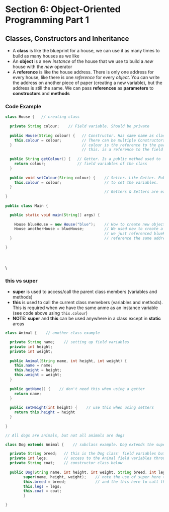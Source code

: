 # Section 6: Object-Oriented Programming Part 1
## Classes, Constructors and Inheritance

- A **class** is like the blueprint for a house, we can use it as many times to build as many houses as we like
- An **object** is a new *instance* of the house that we use to build a *new* house with the *new* operator
- A **reference** is like the house address. There is only one address for every house, like there is one *reference* for every *object*.
You can write the address on another piece of paper (creating a new variable), but the address is still the same. We can
pass **references** as **parameters** to **constructors** and **methods** 

### Code Example
```java
class House {   // creating class
  
  private String colour;    // Field variable. Should be private
  
  public House(String colour) {   // Constructor. Has same name as class.
    this.colour = colour;         // There can be multiple Constructors in a class
  }                               // colour is the reference to the parameter passed
                                  // this. is a reference to the field variable with the same name
  
  public String getColour() {   // Getter. Is a public method used to 'get' the
    return colour;              // field variables of the class
  }
  
  public void setColour(String colour) {    // Setter. Like Getter. Public method used
    this.colour = colour;                   // to set the variables.
  }                                         
                                            // Getters & Setters are examples of Encapsulation
}  
  
public class Main {

  public static void main(String[] args) {
  
    House blueHouse = new House("blue");    // How to create new object of type House using our House class
    House anotherHouse = blueHouse;         // We used new to create a new instance but for anotherHouse,
                                            // we just referenced blueHouse. So the two difference objects
  }                                         // reference the same address

}
```
\
\
\
### this vs super
- **super** is used to access/call the parent class members (variables and methods)
- **this** is used to call the current class memebers (variables and methods). This is required when
we have the same anme as an instance variable (see code above using `this.colour`)
- **NOTE:** **super** and **this** can be used anywhere in a class except in **static** areas
```java
class Animal {    // another class example

  private String name;    // setting up field variables
  private int height;
  private int weight;
  
  public Animal(String name, int height, int weight) {
    this.name = name;
    this.height = height;
    this.weight = weight;
  }
  
  public getName() {    // don't need this when using a getter
    return name;
  }
  
  public setHeight(int height) {    // use this when using setters
    return this.height = height
  }
  
}

// All dogs are animals, but not all animals are dogs

class Dog extends Animal {    // subclass example. Dog extends the superclass Animal

  private String breed;   // this is the Dog class' field variables but it also has
  private int legs;       // access to the Animal field variables through the 
  private String coat;    // constructor class below
  
  public Dog(String name, int height, int weight, String breed, int legs, String coat) {
        super(name, height, weight);    // note the use of super here to call the superclass variables
        this.breed = breed;             // and the this here to call the instance variables
        this.legs = legs;
        this.coat = coat;
        }

}
```
